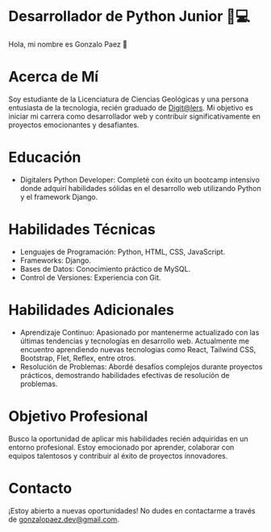 # Desarrollador de Python Junior 🐍💻
Hola, mi nombre es Gonzalo Paez 👋

# Acerca de Mí
Soy estudiante de la Licenciatura de Ciencias Geológicas  y una persona entusiasta de la tecnologia, recién graduado de [Digit@lers](https://institucional.telecom.com.ar/digitalers). Mi objetivo es iniciar mi carrera como desarrollador web y contribuir significativamente en proyectos emocionantes y desafiantes.

# Educación
- Digitalers Python Developer: Completé con éxito un bootcamp intensivo donde adquirí habilidades sólidas en el desarrollo web utilizando Python y el framework Django.

# Habilidades Técnicas
- Lenguajes de Programación: Python, HTML, CSS, JavaScript.
- Frameworks: Django.
- Bases de Datos: Conocimiento práctico de MySQL.
- Control de Versiones: Experiencia con Git.


# Habilidades Adicionales
- Aprendizaje Continuo: Apasionado por mantenerme actualizado con las últimas tendencias y tecnologías en desarrollo web. Actualmente me encuentro aprendiendo nuevas tecnologias como React, Tailwind CSS, Bootstrap, Flet, Reflex, entre otros.
- Resolución de Problemas: Abordé desafíos complejos durante proyectos prácticos, demostrando habilidades efectivas de resolución de problemas.

# Objetivo Profesional
Busco la oportunidad de aplicar mis habilidades recién adquiridas en un entorno profesional. Estoy emocionado por aprender, colaborar con equipos talentosos y contribuir al éxito de proyectos innovadores.

# Contacto
¡Estoy abierto a nuevas oportunidades! No dudes en contactarme a través de gonzalopaez.dev@gmail.com.

